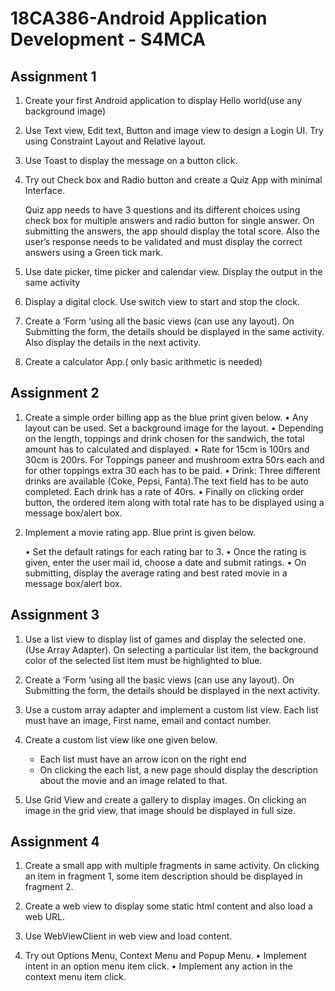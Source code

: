 # 18CA386-Android Application Development - S4MCA

## Assignment 1

1.	Create your first Android application to display Hello world(use any background image)

2.	Use Text view, Edit text, Button and image view to design a Login UI. Try using Constraint Layout and Relative layout.

3.	Use Toast to display the message on a button click.

4.	Try out Check box and Radio button and create a Quiz App with minimal Interface. 

      Quiz app needs to have 3 questions and its different choices using check box for multiple answers and radio button for single answer. On submitting the answers, the app should display the total score. Also the user’s response needs to be validated and must display the correct answers using a Green tick mark.

5.	Use date picker, time picker and calendar view. Display the output in the same activity

6.	Display a digital clock. Use switch view to start and stop the clock.

7.	Create a ‘Form ‘using all the basic views (can use any layout). On Submitting the form, the details should be displayed in the same activity. Also display the details in the next activity.

8.	Create a calculator App.( only basic arithmetic is needed)

## Assignment 2


1.	Create a simple order billing app as the blue print given below.
      •	Any layout can be used. Set a background image for the layout. 
      •	Depending on the length, toppings and drink chosen for the sandwich, the total amount has to calculated and displayed. 
      •	Rate for 15cm is 100rs and 30cm is 200rs. For Toppings paneer and mushroom extra 50rs each and for other toppings extra 30 each has to be paid. 
      •	Drink: Three different drinks are available (Coke, Pepsi, Fanta).The text field has to be auto completed. Each drink has a rate of 40rs. 
      •	Finally on clicking order button, the ordered item along with total rate has to be displayed using a message box/alert box.

2.	Implement a movie rating app. Blue print is given below.

      •	Set the default ratings for each rating bar to 3.
      •	Once the rating is given, enter the user mail id, choose a date and submit ratings.
      •	On submitting, display the average rating and best rated movie in a message box/alert box.



## Assignment 3

1.	Use a list view to display list of games and display the selected one. (Use Array Adapter). On selecting a particular list item, the background color of the selected list item must be highlighted to blue.

2.	Create a ‘Form ‘using all the basic views (can use any layout). On Submitting the form, the details should be displayed in the next activity. 

3.	Use a custom array adapter and implement a custom list view. Each list must have an image, First name, email and contact number.

4.	Create a custom list view like one given below.
    *	Each list must have an arrow icon on the right end
    *	On clicking the each list, a new page should display the description about the movie and an image related to that.

5.	Use Grid View and create a gallery to display images. On clicking an image in the grid view, that image should be displayed in full size.

## Assignment 4

1.	Create a small app with multiple fragments in same activity. On clicking an item in fragment 1, some item description should be displayed in fragment 2.

2.	Create a web view to display some static html content and also load a web URL.

3.	Use WebViewClient in web view and load content.

4.	Try out Options Menu, Context Menu and Popup Menu.
   •	Implement intent in an option menu item click.
   •	Implement any action in the context menu item click.

